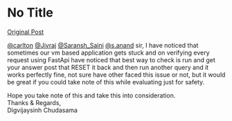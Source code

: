 # No Title

[Original Post](https://discourse.onlinedegree.iitm.ac.in/t/169029/323)

<p><a class="mention" href="/u/carlton">@carlton</a> <a class="mention" href="/u/jivraj">@Jivraj</a> <a class="mention" href="/u/saransh_saini">@Saransh_Saini</a> <a class="mention" href="/u/s.anand">@s.anand</a> sir, I have noticed that sometimes our vm based application gets stuck and on verifying every request using FastApi have noticed that best way to check is run and get your answer post that RESET it back and then run another query and it works perfectly fine, not sure have other faced this issue or not, but it would be great if you could take note of this while evaluating just for safety.</p>
<p>Hope you take note of this and take this into consideration.<br>
Thanks &amp; Regards,<br>
Digvijaysinh Chudasama</p>